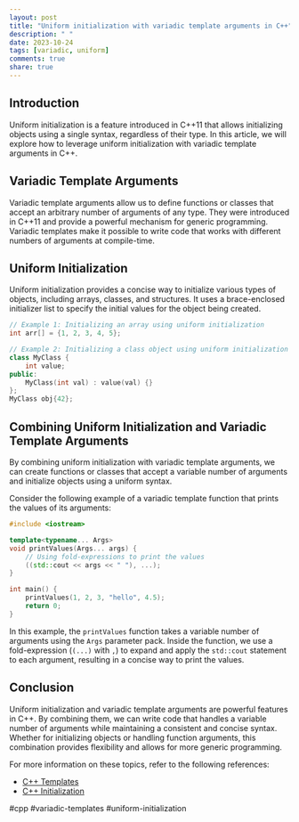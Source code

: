 ```yaml
---
layout: post
title: "Uniform initialization with variadic template arguments in C++"
description: " "
date: 2023-10-24
tags: [variadic, uniform]
comments: true
share: true
---
```


## Introduction
Uniform initialization is a feature introduced in C++11 that allows initializing objects using a single syntax, regardless of their type. In this article, we will explore how to leverage uniform initialization with variadic template arguments in C++.

## Variadic Template Arguments
Variadic template arguments allow us to define functions or classes that accept an arbitrary number of arguments of any type. They were introduced in C++11 and provide a powerful mechanism for generic programming. Variadic templates make it possible to write code that works with different numbers of arguments at compile-time.

## Uniform Initialization
Uniform initialization provides a concise way to initialize various types of objects, including arrays, classes, and structures. It uses a brace-enclosed initializer list to specify the initial values for the object being created.

```cpp
// Example 1: Initializing an array using uniform initialization
int arr[] = {1, 2, 3, 4, 5};

// Example 2: Initializing a class object using uniform initialization
class MyClass {
    int value;
public:
    MyClass(int val) : value(val) {}
};
MyClass obj{42};
```

## Combining Uniform Initialization and Variadic Template Arguments
By combining uniform initialization with variadic template arguments, we can create functions or classes that accept a variable number of arguments and initialize objects using a uniform syntax.

Consider the following example of a variadic template function that prints the values of its arguments:

```cpp
#include <iostream>

template<typename... Args>
void printValues(Args... args) {
    // Using fold-expressions to print the values
    ((std::cout << args << " "), ...);
}

int main() {
    printValues(1, 2, 3, "hello", 4.5);
    return 0;
}
```

In this example, the `printValues` function takes a variable number of arguments using the `Args` parameter pack. Inside the function, we use a fold-expression (`(...)` with `,`) to expand and apply the `std::cout` statement to each argument, resulting in a concise way to print the values.

## Conclusion
Uniform initialization and variadic template arguments are powerful features in C++. By combining them, we can write code that handles a variable number of arguments while maintaining a consistent and concise syntax. Whether for initializing objects or handling function arguments, this combination provides flexibility and allows for more generic programming.

For more information on these topics, refer to the following references:
- [C++ Templates](https://en.cppreference.com/w/cpp/language/templates)
- [C++ Initialization](https://en.cppreference.com/w/cpp/language/initialization)

#cpp #variadic-templates #uniform-initialization